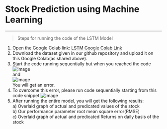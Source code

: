 # Stock Prediction using Machine Learning

---
> Steps for running the code of the LSTM Model
1) Open the Google Colab link: [LSTM Google Colab Link](https://colab.research.google.com/drive/1SYQufuY71rBbWgLw56ykVJkEpUj8P5kb)
2) Download the dataset given in our github repository and upload it on this Google Colab(as shared above).
3) Start the code running sequentially but when you reached the code
    ![image](https://github.com/ShreyasHonrao/Computational-Intelligence-Project/assets/99578509/246b0bc0-4d53-4974-abc5-4bdcc5346b04)
   <br> and <br>
   ![image](https://github.com/ShreyasHonrao/Computational-Intelligence-Project/assets/99578509/54d5beb0-2648-492d-a2db-844f7d4d9a45)
   <br>
   You will get an error.
4) To overcome this error, please run code sequentially starting from this code snippet ![image](https://github.com/ShreyasHonrao/Computational-Intelligence-Project/assets/99578509/5be0204a-7674-46ce-845a-2212ceacc950)
5) After running the entire model, you will get the following results:<br>
   a) Overlaid graph of actual and predicated values of the stock <br> 
   b) Our performance parameter root mean square error(RMSE) <br> 
   c) Overlaid graph of actual and predicated Returns on daily basis of the stock


   
   

